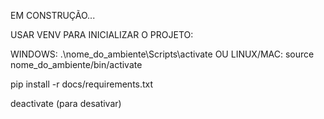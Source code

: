EM CONSTRUÇÃO...

USAR VENV PARA INICIALIZAR O PROJETO:

WINDOWS: .\nome_do_ambiente\Scripts\activate OU LINUX/MAC: source nome_do_ambiente/bin/activate

pip install -r docs/requirements.txt

deactivate (para desativar)